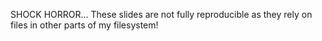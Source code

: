 
SHOCK HORROR... These slides are not fully reproducible as they rely on files in
other parts of my filesystem!




